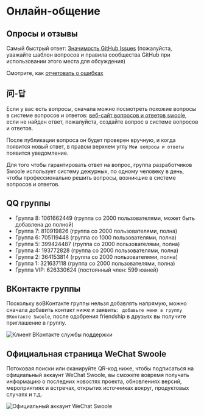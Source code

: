 # Онлайн-общение


## Опросы и отзывы

Самый быстрый ответ: [Значимость GitHub Issues](https://github.com/swoole/swoole-src/issues/) (пожалуйста, уважайте шаблон вопросов и правила сообщества GitHub при использовании этого места для обсуждения)

Смотрите, как [отчетовать о ошибках](//wiki.swoole.com/#/other/issue)


## 问-답

Если у вас есть вопросы, сначала можно посмотреть похожие вопросы в системе вопросов и ответов: [веб-сайт вопросов и ответов swoole](//wenda.swoole.com), если не найден ответ, пожалуйста, создайте вопрос в системе вопросов и ответов.

После публикации вопроса он будет проверен вручную, и когда появится новый ответ, в правом верхнем углу `Мои вопросы и ответы` появится уведомление.

Для того чтобы гарантировать ответ на вопрос, группа разработчиков Swoole использует систему дежурных, по одному человеку в день, чтобы профессионально решить вопросы, возникшие в системе вопросов и ответов.


## QQ группы

* Группа 8: 1061662449 (группа со 2000 пользователями, может быть добавлена до полной)
* Группа 7: 810919826 (группа со 2000 пользователями, полна)
* Группа 6: 705119448 (группа со 1000 пользователями, полна)
* Группа 5: 399424487 (группа со 2000 пользователями, полна)
* Группа 4: 193772828 (группа со 2000 пользователями, полна)
* Группа 2: 364153814 (группа со 2000 пользователями, полна)
* Группа 1: 321637118 (группа со 2000 пользователями, полна)
* Группа VIP: 626330624 (постоянный член: 599 юаней)


## ВКонтакте группы

Поскольку воВКонтакте группы нельзя добавлять напрямую, можно сначала добавить контакт ниже и заявить: ` добавьте меня в группу ВКонтакте Swoole`, после одобрения friendship в друзьях вы получите приглашение в группу.

![Клиент ВКонтакте службы поддержки](../_images/wechat/kefu.png ':size=200')

## Официальная страница WeChat Swoole

Потоковая поиски или сканируйте QR-код ниже, чтобы подписаться на официальный аккаунт WeChat Swoole, вы сможете вовремя получать информацию о последних новостях проекта, обновлениях версий, мероприятиях и встречах, открытих источниках вокруг, продуктовых случаях и т.д.

![Официальный аккаунт WeChat Swoole](../_images/wechat/mp.png ':size=600x200')
